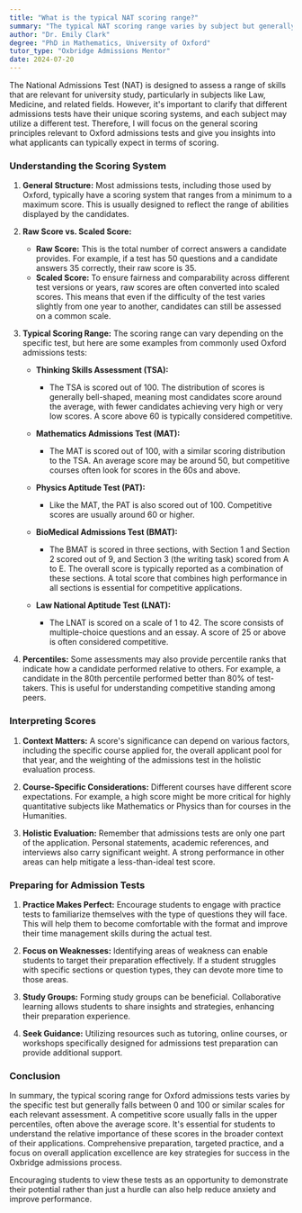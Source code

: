 ```yaml
---
title: "What is the typical NAT scoring range?"
summary: "The typical NAT scoring range varies by subject but generally aligns with the scoring principles used in Oxford admissions tests for university study."
author: "Dr. Emily Clark"
degree: "PhD in Mathematics, University of Oxford"
tutor_type: "Oxbridge Admissions Mentor"
date: 2024-07-20
---
```


The National Admissions Test (NAT) is designed to assess a range of skills that are relevant for university study, particularly in subjects like Law, Medicine, and related fields. However, it's important to clarify that different admissions tests have their unique scoring systems, and each subject may utilize a different test. Therefore, I will focus on the general scoring principles relevant to Oxford admissions tests and give you insights into what applicants can typically expect in terms of scoring.

### Understanding the Scoring System

1. **General Structure:**
   Most admissions tests, including those used by Oxford, typically have a scoring system that ranges from a minimum to a maximum score. This is usually designed to reflect the range of abilities displayed by the candidates.

2. **Raw Score vs. Scaled Score:**
   - **Raw Score:** This is the total number of correct answers a candidate provides. For example, if a test has 50 questions and a candidate answers 35 correctly, their raw score is 35.
   - **Scaled Score:** To ensure fairness and comparability across different test versions or years, raw scores are often converted into scaled scores. This means that even if the difficulty of the test varies slightly from one year to another, candidates can still be assessed on a common scale.

3. **Typical Scoring Range:**
   The scoring range can vary depending on the specific test, but here are some examples from commonly used Oxford admissions tests:

   - **Thinking Skills Assessment (TSA):** 
     - The TSA is scored out of 100. The distribution of scores is generally bell-shaped, meaning most candidates score around the average, with fewer candidates achieving very high or very low scores. A score above 60 is typically considered competitive.
   
   - **Mathematics Admissions Test (MAT):**
     - The MAT is scored out of 100, with a similar scoring distribution to the TSA. An average score may be around 50, but competitive courses often look for scores in the 60s and above.
   
   - **Physics Aptitude Test (PAT):**
     - Like the MAT, the PAT is also scored out of 100. Competitive scores are usually around 60 or higher.
   
   - **BioMedical Admissions Test (BMAT):**
     - The BMAT is scored in three sections, with Section 1 and Section 2 scored out of 9, and Section 3 (the writing task) scored from A to E. The overall score is typically reported as a combination of these sections. A total score that combines high performance in all sections is essential for competitive applications.

   - **Law National Aptitude Test (LNAT):**
     - The LNAT is scored on a scale of 1 to 42. The score consists of multiple-choice questions and an essay. A score of 25 or above is often considered competitive.

4. **Percentiles:**
   Some assessments may also provide percentile ranks that indicate how a candidate performed relative to others. For example, a candidate in the 80th percentile performed better than 80% of test-takers. This is useful for understanding competitive standing among peers.

### Interpreting Scores

1. **Context Matters:**
   A score's significance can depend on various factors, including the specific course applied for, the overall applicant pool for that year, and the weighting of the admissions test in the holistic evaluation process. 

2. **Course-Specific Considerations:**
   Different courses have different score expectations. For example, a high score might be more critical for highly quantitative subjects like Mathematics or Physics than for courses in the Humanities.

3. **Holistic Evaluation:**
   Remember that admissions tests are only one part of the application. Personal statements, academic references, and interviews also carry significant weight. A strong performance in other areas can help mitigate a less-than-ideal test score.

### Preparing for Admission Tests

1. **Practice Makes Perfect:**
   Encourage students to engage with practice tests to familiarize themselves with the type of questions they will face. This will help them to become comfortable with the format and improve their time management skills during the actual test.

2. **Focus on Weaknesses:**
   Identifying areas of weakness can enable students to target their preparation effectively. If a student struggles with specific sections or question types, they can devote more time to those areas.

3. **Study Groups:**
   Forming study groups can be beneficial. Collaborative learning allows students to share insights and strategies, enhancing their preparation experience.

4. **Seek Guidance:**
   Utilizing resources such as tutoring, online courses, or workshops specifically designed for admissions test preparation can provide additional support.

### Conclusion

In summary, the typical scoring range for Oxford admissions tests varies by the specific test but generally falls between 0 and 100 or similar scales for each relevant assessment. A competitive score usually falls in the upper percentiles, often above the average score. It's essential for students to understand the relative importance of these scores in the broader context of their applications. Comprehensive preparation, targeted practice, and a focus on overall application excellence are key strategies for success in the Oxbridge admissions process. 

Encouraging students to view these tests as an opportunity to demonstrate their potential rather than just a hurdle can also help reduce anxiety and improve performance.
    